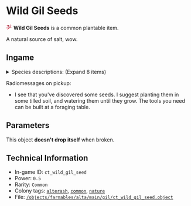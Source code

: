 # Wild Gil Seeds

<img src="https://raw.githubusercontent.com/Ceterai/Enternia/main/objects/farmables/alta/main/gil/icon.png" alt="Wild Gil Seeds icon" loading="lazy" height=16px width="auto" /> **Wild Gil Seeds** is a common plantable item.

A natural source of salt, wow.

## Ingame

<details markdown="1"><summary>Species descriptions: (Expand 8 items)</summary>

- Alta: A wild gil plant! I should harvest it to get some gils.
- Apex: Tastes like a tomato with spices.
- Avian: The hardest seeds I've seen.
- Floran: ... Sssssssssssssssssssalt.
- Glitch: Disappointed. A fruit with salt, what an innovation.
- Human: A salty tomato!
- Hylotl: A salty fruit of unknown origin.
- Novakid: Have never seen a salty fruit until now.

</details>

Radiomessages on pickup:

- I see that you've discovered some seeds. I suggest planting them in some tilled soil, and watering them until they grow. The tools you need can be built at a foraging table.

## Parameters

This object **doesn't drop itself** when broken.

## Technical Information

- In-game ID: `ct_wild_gil_seed`
- Power: `0.5`
- Rarity: `Common`
- Colony tags: [`alterash`](https://ceterai.github.io/MyEnternia/Wiki/Tags/Alterash), [`common`](https://ceterai.github.io/MyEnternia/Wiki/Tags/Common), [`nature`](https://ceterai.github.io/MyEnternia/Wiki/Tags/Nature)
- File: [`/objects/farmables/alta/main/gil/ct_wild_gil_seed.object`](https://github.com/Ceterai/Enternia/blob/main/objects/farmables/alta/main/gil/ct_wild_gil_seed.object)
